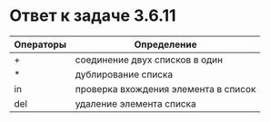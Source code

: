 # Ответ к задаче 3.6.11

| Операторы | Определение                          |
|-----------|--------------------------------------|
| +         | соединение двух списков в один       |
| *         | дублирование списка                  |
| in        | проверка вхождения элемента в список |
| del       | удаление элемента списка             |
